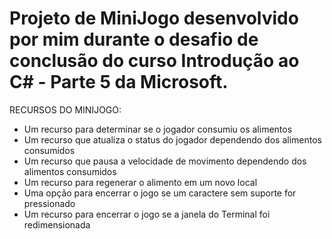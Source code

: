 # Projeto de MiniJogo desenvolvido por mim durante o desafio de conclusão do curso Introdução ao C# - Parte 5 da Microsoft.

RECURSOS DO MINIJOGO:
- Um recurso para determinar se o jogador consumiu os alimentos
- Um recurso que atualiza o status do jogador dependendo dos alimentos consumidos
- Um recurso que pausa a velocidade de movimento dependendo dos alimentos consumidos
- Um recurso para regenerar o alimento em um novo local
- Uma opção para encerrar o jogo se um caractere sem suporte for pressionado
- Um recurso para encerrar o jogo se a janela do Terminal foi redimensionada
